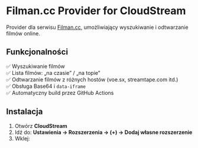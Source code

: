 # Filman.cc Provider for CloudStream

Provider dla serwisu [Filman.cc](https://filman.cc ), umożliwiający wyszukiwanie i odtwarzanie filmów online.

## Funkcjonalności

✅ Wyszukiwanie filmów  
✅ Lista filmów: „na czasie” / „na topie”  
✅ Odtwarzanie filmów z różnych hostów (voe.sx, streamtape.com itd.)  
✅ Obsługa Base64 i `data-iframe`  
✅ Automatyczny build przez GitHub Actions

## Instalacja

1. Otwórz **CloudStream**
2. Idź do: **Ustawienia → Rozszerzenia → (+) → Dodaj własne rozszerzenie**
3. Wklej:
